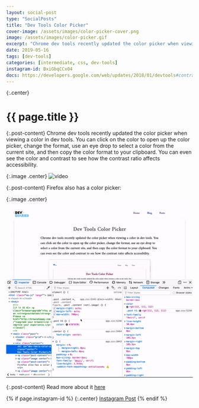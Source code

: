 ```yaml
---
layout: social-post
type: "SocialPosts"
title: "Dev Tools Color Picker"
cover-image: /assets/images/color-picker-cover.png
image: /assets/images/color-picker.gif
excerpt: "Chrome dev tools recently updated the color picker when viewing a color in dev tools."
date: 2019-05-16
tags: [dev-tools]
categories: [intermediate, css, dev-tools]
instagram-id: BxiGbqCCx04
docs: https://developers.google.com/web/updates/2018/01/devtools#contrast
---
```

{:.center}
# {{ page.title }}

{:.post-content}
Chrome dev tools recently updated the color picker when viewing a color in dev tools. 
You can click on the color to open up the color picker, change the format, use an 
eye drop to select a color from the current site, and then copy the color format to your clipboard. 
You can even see the color and contrast to see how the contrast ratio affects
accessibility.

{:.image .center}
![video]({{page.image}})

{:.post-content}
Firefox also has a color picker:

{:.image .center}
![firefox video](/assets/images/firefox-color-picker.gif)

{:.post-content}
Read more about it <a href="{{page.docs}}" target="_blank">here</a>

{% if page.instagram-id %}
{:.center}
<a class="insta-link" href="https://www.instagram.com/p/{{page.instagram-id}}" target="_blank">Instagram Post</a>
{% endif %}
